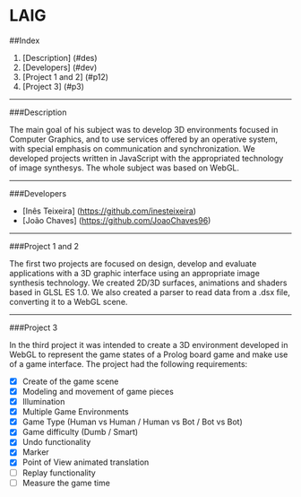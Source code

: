 # LAIG

##Index

1. [Description] (#des)
2. [Developers] (#dev)
3. [Project 1 and 2] (#p12)
4. [Project 3] (#p3)


***

###Description

The main goal of his subject was to develop 3D environments focused in Computer Graphics, and to use services offered by an operative system, with special emphasis on communication and synchronization. We developed projects written in JavaScript with the appropriated technology of image synthesys. The whole subject was based on WebGL.

***

###Developers

* [Inês Teixeira] (https://github.com/inesteixeira)
* [João Chaves] (https://github.com/JoaoChaves96)

***

###Project 1 and 2

The first two projects are focused on design, develop and evaluate applications with a 3D graphic interface using an appropriate image synthesis technology. We created 2D/3D surfaces, animations and shaders based in GLSL ES 1.0. We also created a parser to read data from a .dsx file, converting it to a WebGL scene.

***

###Project 3

In the third project it was intended to create a 3D environment developed in WebGL to represent the game states of a Prolog board game and make use of a game interface. The project had the following requirements:

- [x] Create of the game scene
- [x] Modeling and movement of game pieces
- [x] Illumination
- [x] Multiple Game Environments
- [x] Game Type (Human vs Human / Human vs Bot / Bot vs Bot)
- [x] Game difficulty (Dumb / Smart)
- [x] Undo functionality
- [x] Marker
- [x] Point of View animated translation
- [ ] Replay functionality
- [ ] Measure the game time
